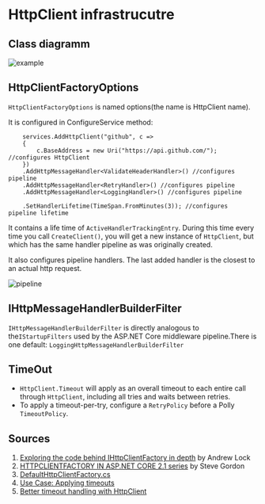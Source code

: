 # HttpClient infrastrucutre

## Class diagramm

![example](http://www.plantuml.com/plantuml/proxy?cache=no&src=https://raw.githubusercontent.com/AndreiGanichev/Student-Notes/main/HttpClient/HttpClient.puml)

## HttpClientFactoryOptions

```HttpClientFactoryOptions``` is named options(the name is HttpClient name).

It is configured in ConfigureService method:
```
    services.AddHttpClient("github", c =>
    {
        c.BaseAddress = new Uri("https://api.github.com/"); //configures HttpClient
    })
    .AddHttpMessageHandler<ValidateHeaderHandler>() //configures pipeline
    .AddHttpMessageHandler<RetryHandler>() //configures pipeline
    .AddHttpMessageHandler<LoggingHandler>() //configures pipeline

    .SetHandlerLifetime(TimeSpan.FromMinutes(3)); //configures pipeline lifetime
```

It contains a life time of ```ActiveHandlerTrackingEntry```. During this time every time you call ``CreateClient()``,
you will get a new instance of ``HttpClient``, but which has the same handler pipeline as was originally created.

It also configures pipeline handlers. The last added handler is the closest to an actual http request.

![pipeline](https://raw.githubusercontent.com/AndreiGanichev/Student-Notes/main/HttpClient/HttpClient_pipeline.svg)

## IHttpMessageHandlerBuilderFilter

```IHttpMessageHandlerBuilderFilter``` is directly analogous to the```IStartupFilters``` used by the ASP.NET Core middleware pipeline.There is one default: ```LoggingHttpMessageHandlerBuilderFilter```

## TimeOut

- ```HttpClient.Timeout``` will apply as an overall timeout to each entire call through ```HttpClient```, including all tries and waits between retries.
- To apply a timeout-per-try, configure a ```RetryPolicy``` before a Polly ```TimeoutPolicy```.


## Sources
1. [Exploring the code behind IHttpClientFactory in depth](https://andrewlock.net/exporing-the-code-behind-ihttpclientfactory/) by Andrew Lock
1. [HTTPCLIENTFACTORY IN ASP.NET CORE 2.1 series](https://www.stevejgordon.co.uk/introduction-to-httpclientfactory-aspnetcore) by Steve Gordon
1. [DefaultHttpClientFactory.cs](https://github.com/aspnet/HttpClientFactory/blob/master/src/Microsoft.Extensions.Http/DefaultHttpClientFactory.cs)
1. [Use Case: Applying timeouts](https://github.com/App-vNext/Polly/wiki/Polly-and-HttpClientFactory#use-case-applying-timeouts)
1. [Better timeout handling with HttpClient](https://thomaslevesque.com/2018/02/25/better-timeout-handling-with-httpclient/)